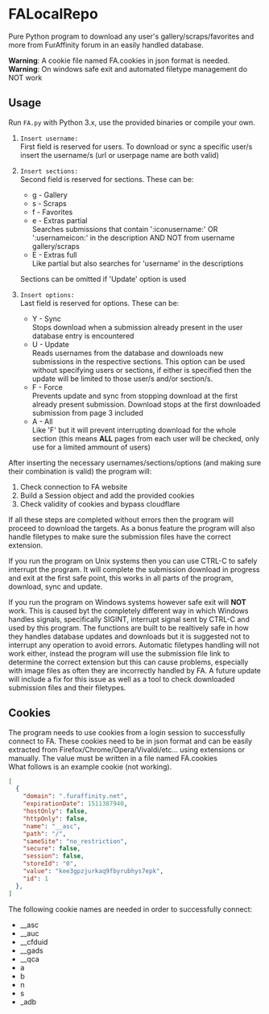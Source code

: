 # FALocalRepo
Pure Python program to download any user's gallery/scraps/favorites and more from FurAffinity forum in an easily handled database.

**Warning**: A cookie file named FA.cookies in json format is needed.<br>
**Warning**: On windows safe exit and automated filetype management do NOT work

## Usage
Run `FA.py` with Python 3.x, use the provided binaries or compile your own.

1. `Insert username: `<br>
First field is reserved for users. To download or sync a specific user/s insert the username/s (url or userpage name are both valid)

2. `Insert sections: `<br>
Second field is reserved for sections. These can be:
    * g - Gallery
    * s - Scraps
    * f - Favorites
    * e - Extras partial<br>
    Searches submissions that contain ':iconusername:' OR ':usernameicon:' in the description AND NOT from username gallery/scraps
    * E - Extras full<br>
    Like partial but also searches for 'username' in the descriptions

    Sections can be omitted if 'Update' option is used

3. `Insert options: `<br>
Last field is reserved for options. These can be:
    * Y - Sync<br>
    Stops download when a submission already present in the user database entry is encountered
    * U - Update<br>
    Reads usernames from the database and downloads new submissions in the respective sections. This option can be used without specifying users or sections, if either is specified then the update will be limited to those user/s and/or section/s.
    * F - Force<br>
    Prevents update and sync from stopping download at the first already present submission. Download stops at the first downloaded submission from page 3 included
    * A - All<br>
    Like 'F' but it will prevent interrupting download for the whole section (this means **ALL** pages from each user will be checked, only use for a limited ammount of users)

After inserting the necessary usernames/sections/options (and making sure their combination is valid) the program will:
1. Check connection to FA website
2. Build a Session object and add the provided cookies
3. Check validity of cookies and bypass cloudflare

If all these steps are completed without errors then the program will proceed to download the targets. As a bonus feature the program will also handle filetypes to make sure the submission files have the correct extension.

If you run the program on Unix systems then you can use CTRL-C to safely interrupt the program. It will complete the submission download in progress and exit at the first safe point, this works in all parts of the program, download, sync and update.

If you run the program on Windows systems however safe exit will **NOT** work. This is caused byt the completely different way in which Windows handles signals, specifically SIGINT, interrupt signal sent by CTRL-C and used by this program. The functions are built to be realtively safe in how they handles database updates and downloads but it is suggested not to interrupt any operation to avoid errors. Automatic filetypes handling will not work either, instead the program will use the submission file link to determine the correct extension but this can cause problems, especially with image files as often they are incorrectly handled by FA. A future update will include a fix for this issue as well as a tool to check downloaded submission files and their filetypes.

## Cookies
The program needs to use cookies from a login session to successfully connect to FA. These cookies need to be in json format and can be easily extracted from Firefox/Chrome/Opera/Vivaldi/etc... using extensions or  manually. The value must be written in a file named FA.cookies<br>
What follows is an example cookie (not working).
```json
[
  {
    "domain": ".furaffinity.net",
    "expirationDate": 1511387940,
    "hostOnly": false,
    "httpOnly": false,
    "name": "__asc",
    "path": "/",
    "sameSite": "no_restriction",
    "secure": false,
    "session": false,
    "storeId": "0",
    "value": "kee3gpzjurkaq9fbyrubhys7epk",
    "id": 1
  },
]
```
The following cookie names are needed in order to successfully connect:
* \_\_asc
* \_\_auc
* \_\_cfduid
* \_\_gads
* \_\_qca
* a
* b
* n
* s
* \_adb
